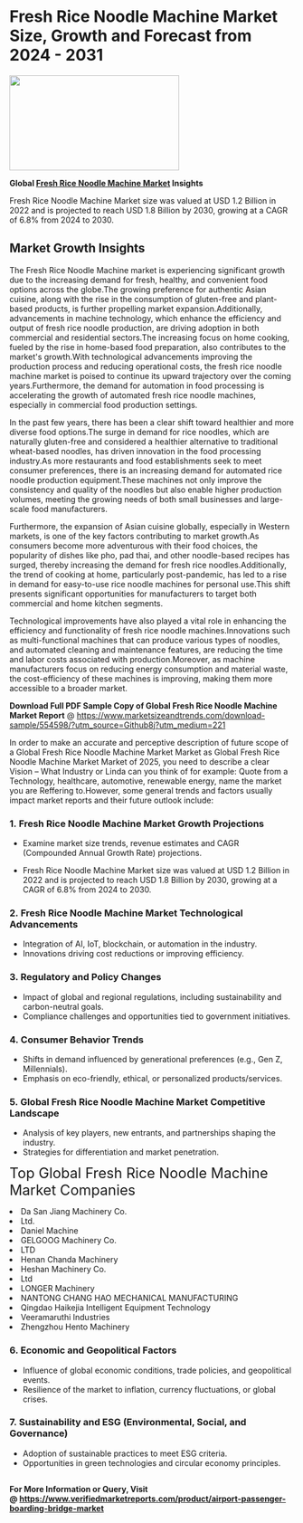 <H1>Fresh Rice Noodle Machine Market Size, Growth and Forecast from 2024 - 2031</H1><img class="aligncenter size-medium wp-image-584254" src="https://thirdeyenews.in/wp-content/uploads/2024/09/Global-Market-Research-300x168.jpeg" alt="" width="300" height="168" /><p><strong>Global&nbsp;<a href="https://www.marketsizeandtrends.com/download-sample/554598/?utm_source=Github8j?utm_medium=221">Fresh Rice Noodle Machine Market</a> Insights</strong></p><p>Fresh Rice Noodle Machine Market size was valued at USD 1.2 Billion in 2022 and is projected to reach USD 1.8 Billion by 2030, growing at a CAGR of 6.8% from 2024 to 2030.</p><p><h2>Market Growth Insights</h2> <p>The Fresh Rice Noodle Machine market is experiencing significant growth due to the increasing demand for fresh, healthy, and convenient food options across the globe.The growing preference for authentic Asian cuisine, along with the rise in the consumption of gluten-free and plant-based products, is further propelling market expansion.Additionally, advancements in machine technology, which enhance the efficiency and output of fresh rice noodle production, are driving adoption in both commercial and residential sectors.The increasing focus on home cooking, fueled by the rise in home-based food preparation, also contributes to the market's growth.With technological advancements improving the production process and reducing operational costs, the fresh rice noodle machine market is poised to continue its upward trajectory over the coming years.Furthermore, the demand for automation in food processing is accelerating the growth of automated fresh rice noodle machines, especially in commercial food production settings.</p> <p>In the past few years, there has been a clear shift toward healthier and more diverse food options.The surge in demand for rice noodles, which are naturally gluten-free and considered a healthier alternative to traditional wheat-based noodles, has driven innovation in the food processing industry.As more restaurants and food establishments seek to meet consumer preferences, there is an increasing demand for automated rice noodle production equipment.These machines not only improve the consistency and quality of the noodles but also enable higher production volumes, meeting the growing needs of both small businesses and large-scale food manufacturers.</p> <p>Furthermore, the expansion of Asian cuisine globally, especially in Western markets, is one of the key factors contributing to market growth.As consumers become more adventurous with their food choices, the popularity of dishes like pho, pad thai, and other noodle-based recipes has surged, thereby increasing the demand for fresh rice noodles.Additionally, the trend of cooking at home, particularly post-pandemic, has led to a rise in demand for easy-to-use rice noodle machines for personal use.This shift presents significant opportunities for manufacturers to target both commercial and home kitchen segments.</p> <p>Technological improvements have also played a vital role in enhancing the efficiency and functionality of fresh rice noodle machines.Innovations such as multi-functional machines that can produce various types of noodles, and automated cleaning and maintenance features, are reducing the time and labor costs associated with production.Moreover, as machine manufacturers focus on reducing energy consumption and material waste, the cost-efficiency of these machines is improving, making them more accessible to a broader market.</p> <p><span class=""><strong>Download Full PDF Sample Copy of Global Fresh Rice Noodle Machine Market Report</strong> @ <a href="https://www.marketsizeandtrends.com/download-sample/554598/?utm_source=Github8j?utm_medium=221" target="_blank">https://www.marketsizeandtrends.com/download-sample/554598/?utm_source=Github8j?utm_medium=221</a></span></p><p>In order to make an accurate and perceptive description of future scope of a Global&nbsp;Fresh Rice Noodle Machine Market Market as Global&nbsp;Fresh Rice Noodle Machine Market Market of 2025, you need to describe a clear Vision &ndash; What Industry or Linda can you think of for example: Quote from a Technology, healthcare, automotive, renewable energy, name the market you are Reffering to.However, some general trends and factors usually impact market reports and their future outlook include:</p><h3>1.&nbsp;<strong>Fresh Rice Noodle Machine Market Growth Projections</strong></h3><ul><li>Examine market size trends, revenue estimates and CAGR (Compounded Annual Growth Rate) projections.</li><li><p>Fresh Rice Noodle Machine Market size was valued at USD 1.2 Billion in 2022 and is projected to reach USD 1.8 Billion by 2030, growing at a CAGR of 6.8% from 2024 to 2030.</p></li></ul><h3>2.&nbsp;<strong>Fresh Rice Noodle Machine Market Technological Advancements</strong></h3><ul><li>Integration of AI, IoT, blockchain, or automation in the industry.</li><li>Innovations driving cost reductions or improving efficiency.</li></ul><h3>3.&nbsp;<strong>Regulatory and Policy Changes</strong></h3><ul><li>Impact of global and regional regulations, including sustainability and carbon-neutral goals.</li><li>Compliance challenges and opportunities tied to government initiatives.</li></ul><h3>4.&nbsp;<strong>Consumer Behavior Trends</strong></h3><ul><li>Shifts in demand influenced by generational preferences (e.g., Gen Z, Millennials).</li><li>Emphasis on eco-friendly, ethical, or personalized products/services.</li></ul><h3>5.&nbsp;<strong>Global Fresh Rice Noodle Machine Market Competitive Landscape</strong></h3><ul><li>Analysis of key players, new entrants, and partnerships shaping the industry.</li><li>Strategies for differentiation and market penetration.</li></ul><p data-pm-slice="1 1 []"><span style="color: inherit; font-family: inherit; font-size: 25px;">Top Global Fresh Rice Noodle Machine Market Companies</span></p><div class="" data-test-id=""><p><li>Da San Jiang Machinery Co.</li><li> Ltd.</li><li> Daniel Machine</li><li> GELGOOG Machinery Co.</li><li>LTD</li><li> Henan Chanda Machinery</li><li> Heshan Machinery Co.</li><li> Ltd</li><li> LONGER Machinery</li><li> NANTONG CHANG HAO MECHANICAL MANUFACTURING</li><li> Qingdao Haikejia Intelligent Equipment Technology</li><li> Veeramaruthi Industries</li><li> Zhengzhou Hento Machinery</li></p></div><h3>6.&nbsp;<strong>Economic and Geopolitical Factors</strong></h3><ul><li>Influence of global economic conditions, trade policies, and geopolitical events.</li><li>Resilience of the market to inflation, currency fluctuations, or global crises.</li></ul><h3>7.&nbsp;<strong>Sustainability and ESG (Environmental, Social, and Governance)</strong></h3><ul><li>Adoption of sustainable practices to meet ESG criteria.</li><li>Opportunities in green technologies and circular economy principles.</li></ul><h2><strong style="font-size: 14px;">For More Information or Query, Visit @&nbsp;</strong><a style="background-color: #ffffff; font-size: 14px;" href="https://www.marketsizeandtrends.com/report/fresh-rice-noodle-machine-market/" target="_blank">https://www.verifiedmarketreports.com/product/airport-passenger-boarding-bridge-market</a></h2>